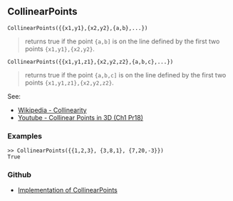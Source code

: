 ## CollinearPoints

```
CollinearPoints({{x1,y1},{x2,y2},{a,b},...})
```

> returns true if the point `{a,b]` is on the line defined by the first two points `{x1,y1},{x2,y2}`.

```
CollinearPoints({{x1,y1,z1},{x2,y2,z2},{a,b,c},...})
```

> returns true if the point `{a,b,c]` is on the line defined by the first two points `{x1,y1,z1},{x2,y2,z2}`.

See:
* [Wikipedia - Collinearity](https://en.wikipedia.org/wiki/Collinearity)
* [Youtube - Collinear Points in 3D (Ch1 Pr18)](https://youtu.be/UDt9M8_zxlw)

### Examples


``` 
>> CollinearPoints({{1,2,3}, {3,8,1}, {7,20,-3}}) 
True
```

### Github

* [Implementation of CollinearPoints](https://github.com/axkr/symja_android_library/blob/master/symja_android_library/matheclipse-core/src/main/java/org/matheclipse/core/builtin/ComputationalGeometryFunctions.java#L915) 
